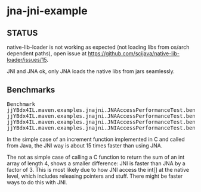 # jna-jni-example
## STATUS

native-lib-loader is not working as expected (not loading libs from os/arch dependent paths),
open issue at https://github.com/scijava/native-lib-loader/issues/15.

JNI and JNA ok, only JNA loads the native libs from jars seamlessly.

## Benchmarks

<pre>
Benchmark                                                                    Mode  Cnt    Score    Error  Units
jjYBdx4IL.maven.examples.jnajni.JNAAccessPerformanceTest.benchmarkJNAArray   avgt   10  414,315 ± 21,764  us/op  - func sig: int sum(int[])
jjYBdx4IL.maven.examples.jnajni.JNAAccessPerformanceTest.benchmarkJNAIntArg  avgt   10  177,994 ±  7,442  us/op  - func sig: int inc(int)
jjYBdx4IL.maven.examples.jnajni.JNIAccessPerformanceTest.benchmarkJNIArray   avgt   10  132,665 ± 4,839  us/op   - func sig: int sum(int[])
jjYBdx4IL.maven.examples.jnajni.JNIAccessPerformanceTest.benchmarkJNIIntArg  avgt   10   12,031 ± 0,453  us/op   - func sig: int inc(int)
</pre>

In the simple case of an increment function implemented in C and called from Java, the JNI way is about 15 times faster
than using JNA.

The not as simple case of calling a C function to return the sum of an int array of length 4, shows a smaller difference:
JNI is faster than JNA by a factor of 3. This is most likely due to how JNI access the int[] at the native level, which
includes releasing pointers and stuff. There might be faster ways to do this with JNI.



